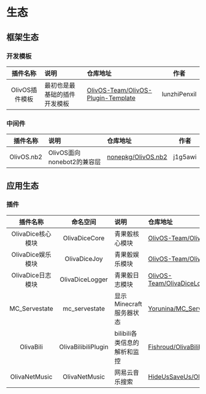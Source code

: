 # 生态

## 框架生态

### 开发模板
| 插件名称 | 说明 | 仓库地址 | 作者 |
|:--:|:---|:---|:--:|
| OlivOS插件模板 | 最初也是最基础的插件开发模板 | [OlivOS-Team/OlivOS-Plugin-Template](https://github.com/OlivOS-Team/OlivOS-Plugin-Template) | lunzhiPenxil |

### 中间件
| 插件名称 | 说明 | 仓库地址 | 作者 |
|:--:|:---|:---|:--:|
| OlivOS.nb2 | OlivOS面向nonebot2的兼容层 | [nonepkg/OlivOS.nb2](https://github.com/nonepkg/OlivOS.nb2) | j1g5awi |

## 应用生态

### 插件
| 插件名称 | 命名空间 | 说明 | 仓库地址 | 作者 |
|:--:|:--:|:---|:---|:--:|
| OlivaDice核心模块 | OlivaDiceCore | 青果骰核心模块 | [OlivOS-Team/OlivaDiceCore](https://github.com/OlivOS-Team/OlivaDiceCore) | lunzhiPenxil |
| OlivaDice娱乐模块 | OlivaDiceJoy | 青果骰娱乐模块 | [OlivOS-Team/OlivaDiceJoy](https://github.com/OlivOS-Team/OlivaDiceJoy) | lunzhiPenxil |
| OlivaDice日志模块 | OlivaDiceLogger | 青果骰日志模块 | [OlivOS-Team/OlivaDiceLogger](https://github.com/OlivOS-Team/OlivaDiceLogger) | lunzhiPenxil |
| MC_Servestate | mc_servestate | 显示Minecraft服务器状态 | [Yorunina/MC_Servestate](https://github.com/Yorunina/MC_Servestate) | Yorunina |
| OlivaBili | OlivaBilibiliPlugin | bilibili各类信息的解析和监控 | [Fishroud/OlivaBilibiliPlugin](https://github.com/Fishroud/OlivaBilibiliPlugin) | Fishroud |
| OlivaNetMusic | OlivaNetMusic | 网易云音乐搜索 | [HideUsSaveUs/OlivaNetMusic](https://github.com/HideUsSaveUs/OlivaNetMusic) | HideUsSaveUs |
